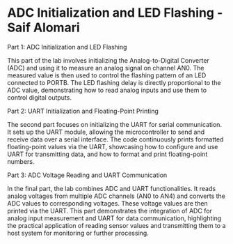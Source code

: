 # ADC Initialization and LED Flashing - Saif Alomari

Part 1: ADC Initialization and LED Flashing

This part of the lab involves initializing the Analog-to-Digital Converter (ADC) and using it to measure an analog signal on channel AN0. The measured value is then used to control the flashing pattern of an LED connected to PORTB. The LED flashing delay is directly proportional to the ADC value, demonstrating how to read analog inputs and use them to control digital outputs.

Part 2: UART Initialization and Floating-Point Printing

The second part focuses on initializing the UART for serial communication. It sets up the UART module, allowing the microcontroller to send and receive data over a serial interface. The code continuously prints formatted floating-point values via the UART, showcasing how to configure and use UART for transmitting data, and how to format and print floating-point numbers.

Part 3: ADC Voltage Reading and UART Communication

In the final part, the lab combines ADC and UART functionalities. It reads analog voltages from multiple ADC channels (AN0 to AN4) and converts the ADC values to corresponding voltages. These voltage values are then printed via the UART. This part demonstrates the integration of ADC for analog input measurement and UART for data communication, highlighting the practical application of reading sensor values and transmitting them to a host system for monitoring or further processing.
